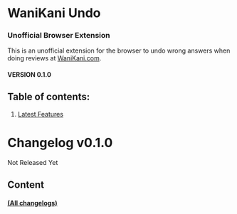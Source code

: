 # WaniKani Undo
### Unofficial Browser Extension

This is an unofficial extension for the browser to undo wrong answers when doing reviews at [WaniKani.com](https://www.wanikani.com/).

#### VERSION 0.1.0

## Table of contents:
1. [Latest Features](#changelog-v010)

# Changelog v0.1.0
Not Released Yet

## Content

#### [(All changelogs)](CHANGELOG.md)